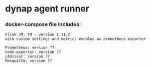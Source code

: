 # dynap agent runner

### docker-compose file includes:
```
Flink JM, TM - version 1.11.3
with custom settings and metrics enabled as prometheus exporter

Prometheus: version ??
node-exporter: version ??
cAdvisor: version ??
Mosquitto: version ??
```